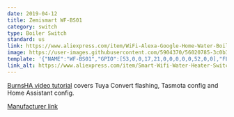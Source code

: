 ```yaml
---
date: 2019-04-12
title: Zemismart WF-BS01
category: switch
type: Boiler Switch
standard: us
link: https://www.aliexpress.com/item/WiFi-Alexa-Google-Home-Water-Boiler-Switch-Support-Smart-Life-Phone-APP-Control-Control-When-Outside/32971557463.html
image: https://user-images.githubusercontent.com/5904370/56020785-3c0b3600-5d08-11e9-82e2-9bf0ee24169e.png
template: '{"NAME":"WF-BS01","GPIO":[53,0,0,17,21,0,0,0,0,0,52,0,0],"FLAG":0,"BASE":18}' 
link_alt: https://www.aliexpress.com/item/Smart-Wifi-Water-Heater-Switch-Boiler-Switches-Alexa-Google-Home-Voice-US-standard-Touch-Panel-Timer/32951540790.html
---
```


[BurnsHA video tutorial](https://www.youtube.com/watch?v=6vVdPZ37PEc) covers Tuya Convert flashing, Tasmota config and Home Assistant config.

[Manufacturer link](http://www.zemismart.com/smart-wifi-water-heater-switch-boiler-switches-alexa-google-home-voice-us-standard-touch-panel-timer-outdoor-4g-app-control_p0150.html)
